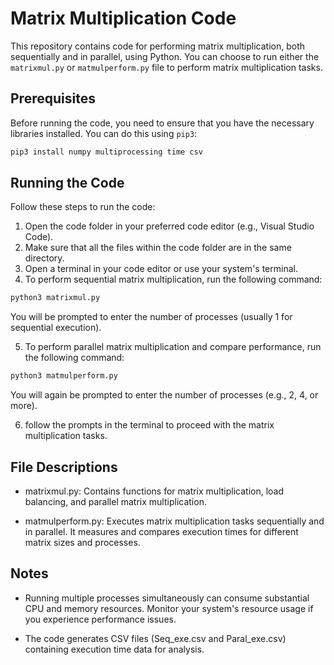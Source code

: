 # Matrix Multiplication Code

This repository contains code for performing matrix multiplication, both sequentially and in parallel, using Python. You can choose to run either the `matrixmul.py` or `matmulperform.py` file to perform matrix multiplication tasks.

## Prerequisites

Before running the code, you need to ensure that you have the necessary libraries installed. You can do this using `pip3`:

```bash
pip3 install numpy multiprocessing time csv
```


## Running the Code

Follow these steps to run the code:

1. Open the code folder in your preferred code editor (e.g., Visual Studio Code).
2. Make sure that all the files within the code folder are in the same directory.
3. Open a terminal in your code editor or use your system's terminal.
4. To perform sequential matrix multiplication, run the following command:

```bash
python3 matrixmul.py
```
You will be prompted to enter the number of processes (usually 1 for sequential execution).

5. To  perform parallel matrix multiplication and compare performance, run the following command:

```bash
python3 matmulperform.py
```
You will again be prompted to enter the number of processes (e.g., 2, 4, or more).

6. follow the prompts in the terminal to proceed with the matrix multiplication tasks.


## File Descriptions

- matrixmul.py: Contains functions for matrix multiplication, load balancing, and parallel matrix multiplication.

- matmulperform.py: Executes matrix multiplication tasks sequentially and in parallel. It measures and compares execution times for different matrix sizes and processes.

## Notes

- Running multiple processes simultaneously can consume substantial CPU and memory resources. Monitor your system's resource usage if you experience performance issues.

- The code generates CSV files (Seq_exe.csv and Paral_exe.csv) containing execution time data for analysis.
